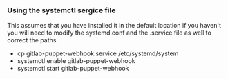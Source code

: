 ### Using the systemctl sergice file
This assumes that you have installed it in the default location
if you haven't you will need to modify the systemd.conf and the
.service file as well to correct the paths

* cp gitlab-puppet-webhook.service /etc/systemd/system
* systemctl enable gitlab-puppet-webhook
* systemctl start gitlab-puppet-webhook

